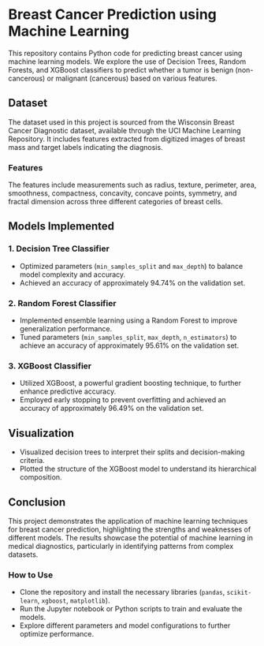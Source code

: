 # Breast Cancer Prediction using Machine Learning

This repository contains Python code for predicting breast cancer using machine learning models. We explore the use of Decision Trees, Random Forests, and XGBoost classifiers to predict whether a tumor is benign (non-cancerous) or malignant (cancerous) based on various features.

## Dataset

The dataset used in this project is sourced from the Wisconsin Breast Cancer Diagnostic dataset, available through the UCI Machine Learning Repository. It includes features extracted from digitized images of breast mass and target labels indicating the diagnosis.

### Features

The features include measurements such as radius, texture, perimeter, area, smoothness, compactness, concavity, concave points, symmetry, and fractal dimension across three different categories of breast cells.

## Models Implemented

### 1. Decision Tree Classifier

- Optimized parameters (`min_samples_split` and `max_depth`) to balance model complexity and accuracy.
- Achieved an accuracy of approximately 94.74% on the validation set.

### 2. Random Forest Classifier

- Implemented ensemble learning using a Random Forest to improve generalization performance.
- Tuned parameters (`min_samples_split`, `max_depth`, `n_estimators`) to achieve an accuracy of approximately 95.61% on the validation set.

### 3. XGBoost Classifier

- Utilized XGBoost, a powerful gradient boosting technique, to further enhance predictive accuracy.
- Employed early stopping to prevent overfitting and achieved an accuracy of approximately 96.49% on the validation set.

## Visualization

- Visualized decision trees to interpret their splits and decision-making criteria.
- Plotted the structure of the XGBoost model to understand its hierarchical composition.

## Conclusion

This project demonstrates the application of machine learning techniques for breast cancer prediction, highlighting the strengths and weaknesses of different models. The results showcase the potential of machine learning in medical diagnostics, particularly in identifying patterns from complex datasets.

### How to Use

- Clone the repository and install the necessary libraries (`pandas`, `scikit-learn`, `xgboost`, `matplotlib`).
- Run the Jupyter notebook or Python scripts to train and evaluate the models.
- Explore different parameters and model configurations to further optimize performance.
